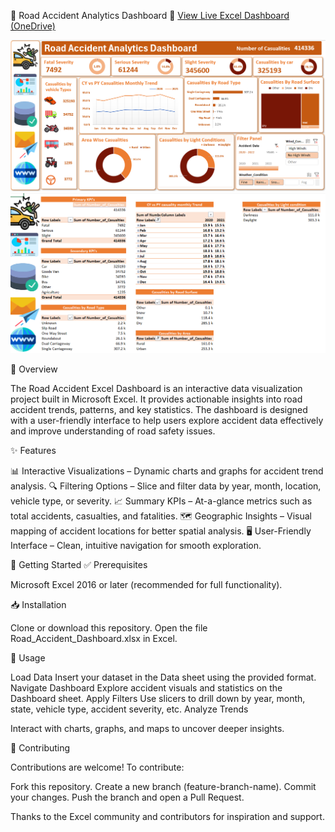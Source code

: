 🚦 Road Accident Analytics Dashboard
🔗 [View Live Excel Dashboard (OneDrive)](https://anshireja.github.io/Road-Accident-Analytics-Dashboard/)

![Dashboard Preview](https://github.com/Anshireja/Road-Accident-Analytics-Dashboard/blob/main/Screenshot%202025-08-22%20165102.png)
![Dashboard Preview](https://github.com/Anshireja/Road-Accident-Analytics-Dashboard/blob/main/Screenshot%202025-08-22%20165137.png)

📌 Overview

The Road Accident Excel Dashboard is an interactive data visualization project built in Microsoft Excel.
It provides actionable insights into road accident trends, patterns, and key statistics. The dashboard is designed with a user-friendly interface to help users explore accident data effectively and improve understanding of road safety issues.

✨ Features

📊 Interactive Visualizations – Dynamic charts and graphs for accident trend analysis.
🔍 Filtering Options – Slice and filter data by year, month, location, vehicle type, or severity.
📈 Summary KPIs – At-a-glance metrics such as total accidents, casualties, and fatalities.
🗺️ Geographic Insights – Visual mapping of accident locations for better spatial analysis.
🖥️ User-Friendly Interface – Clean, intuitive navigation for smooth exploration.

🚀 Getting Started
✅ Prerequisites

Microsoft Excel 2016 or later (recommended for full functionality).

📥 Installation

Clone or download this repository.
Open the file Road_Accident_Dashboard.xlsx in Excel.

📂 Usage

Load Data
Insert your dataset in the Data sheet using the provided format.
Navigate Dashboard
Explore accident visuals and statistics on the Dashboard sheet.
Apply Filters
Use slicers to drill down by year, month, state, vehicle type, accident severity, etc.
Analyze Trends

Interact with charts, graphs, and maps to uncover deeper insights.

🤝 Contributing

Contributions are welcome! To contribute:

Fork this repository.
Create a new branch (feature-branch-name).
Commit your changes.
Push the branch and open a Pull Request.



Thanks to the Excel community and contributors for inspiration and support.
